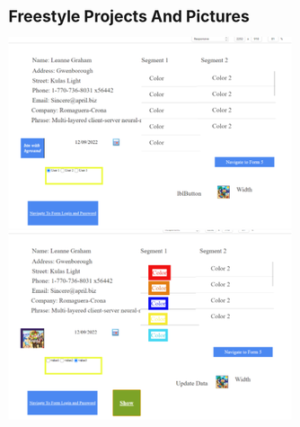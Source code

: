 # Freestyle Projects And Pictures

![](https://github.com/VitRod/FreestyleProjectsAndPictures/blob/main/1.png)
![](https://github.com/VitRod/FreestyleProjectsAndPictures/blob/main/2.png)
